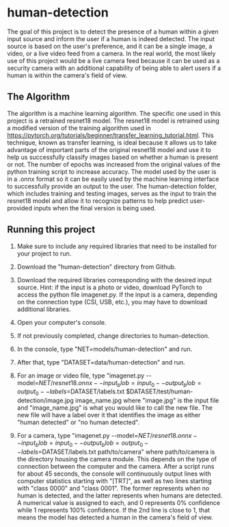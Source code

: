 # human-detection

The goal of this project is to detect the presence of a human within a given input source and inform the user if a human is indeed detected. The input source is based on the user's preference, and it can be a single image, a video, or a live video feed from a camera. In the real world, the most likely use of this project would be a live camera feed because it can be used as a security camera with an additional capability of being able to alert users if a human is within the camera's field of view.

## The Algorithm

The algorithm is a machine learning algorithm. The specific one used in this project is a retrained resnet18 model. The resnet18 model is retrained using a modified version of the training algorithm used in https://pytorch.org/tutorials/beginner/transfer_learning_tutorial.html. This technique, known as transfer learning, is ideal because it allows us to take advantage of important parts of the original resnet18 model and use it to help us successfully classify images based on whether a human is present or not. The number of epochs was increased from the original values of the python training script to increase accuracy. The model used by the user is in a .onnx format so it can be easily used by the machine learning interface to successfully provide an output to the user. The human-detection folder, which includes training and testing images, serves as the input to train the resnet18 model and allow it to recognize patterns to help predict user-provided inputs when the final version is being used.

## Running this project

1. Make sure to include any required libraries that need to be installed for your project to run.

2. Download the "human-detection" directory from Github.
3. Download the required libraries corresponding with the desired input source. Hint: if the input is a photo or video, download PyTorch to access the python file imagenet.py. If the input is a camera, depending on the connection type (CSI, USB, etc.), you may have to download additional libraries.
4. Open your computer's console.
5. If not previously completed, change directories to human-detection.
6. In the console, type "NET=models/human-detection" and run.
7. After that, type "DATASET=data/human-detection" and run.
8. For an image or video file, type "imagenet.py --model=$NET/resnet18.onnx --input_blob=input_0 --output_blob=output_0 --labels=$DATASET/labels.txt $DATASET/test/human-detection/image.jpg image_name.jpg where "image.jpg" is the input file and "image_name.jpg" is what you would like to call the new file. The new file will have a label over it that identifies the image as either "human detected" or "no human detected".
9. For a camera, type "imagenet.py --model=$NET/resnet18.onnx --input_blob=input_0 --output_blob=output_0 --labels=$DATASET/labels.txt path/to/camera" where path/to/camera is the directory housing the camera module. This depends on the type of connection between the computer and the camera. After a script runs for about 45 seconds, the console will continuously output lines with computer statistics starting with "[TRT]", as well as two lines starting with "class 0000" and "class 0001". The former represents when no human is detected, and the latter represents when humans are detected. A numerical value is assigned to each, and 0 represents 0% confidence while 1 represents 100% confidence. If the 2nd line is close to 1, that means the model has detected a human in the camera's field of view.

